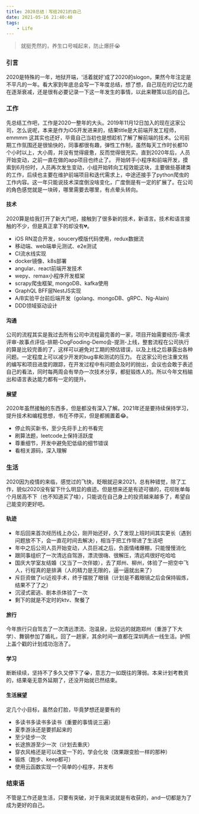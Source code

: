 ```yaml
---
title: 2020总结｜写给2021的自己
date: 2021-05-16 21:40:40
tags: 
    - Life
---
```


> 就挺秃然的，养生口号喊起来，防止爆肝😭

### 引言

2020是特殊的一年，地狱开端，‘活着就好’成了2020的slogon，果然今年注定是不平凡的一年。看大家到年底总会写一下年度总结，想了想，自己现在的记忆力是在逐渐衰减，还是很有必要记录一下这一年发生的事情，以此来鞭策以后的自己。

<!--more-->

### 工作

先总结工作吧，工作是2020一整年的大头。2019年11月12日加入的现在这家公司，怎么说呢，本来是作为iOS开发进来的，结果title是大前端开发工程师，emmmm 这其实也还好，毕竟自己当初也是想趁机了解了解前端的技术。公司前期工作氛围还是很愉快的，同事都很有趣，弹性工作制，虽然每天工作时长都10个小时以上，大小周，并没有觉得疲惫，反而觉得很充实。直到2020年后，人员开始变动，之前一直在做的app项目也终止了。
开始转手小程序和前端开发，摸索到6月份时，人员再次发生变动，小组开始转向工程效能这块，主要做些基建类的工作，后续也主要在维护前端项目和迭代需求上，中途还接手了python爬虫的工作内容。这一年只能说技术深度倒没啥变化，广度倒是有一定的扩展了。在公司的角色感觉就是一块砖，哪里需要去哪里，有点晕头转向。

#### 技术

2020算是给我打开了新大门吧，接触到了很多新的技术，新语言。技术和语言接触的不少，但是真正拿下的却没有💔。

- iOS RN混合开发，soucery模版代码使用，redux数据流
- 移动端、web端单元测试、e2e测试
- CI流水线实现
- docker镜像、k8s部署
- angular、react前端开发技术
- wepy、remax小程序开发框架
- scrapy爬虫框架, mongoDB、kafka使用
- GraphQL BFF层NestJS实现
- A/B实验平台前后端开发（golang、mongoDB、gRPC、Ng-Alain)
- DDD领域驱动设计

#### 沟通

公司的流程其实是我过去所有公司中流程最完善的一家，项目开始需要经历-需求评审-故事点评估-排期-DogFooding-Demo会-提测-上线，整套流程在公司执行的算是比较完善的了，这样可以避免对工期的预估错误，以及上线之后暴露出各种问题。一定程度上可以减少开发的bug率和测试的压力。
在这家公司也注重文档的编写和项目进度的跟踪，在开发过程中有问题会及时的抛出，会议也会敢于表述自己的看法，同时每两周会有举办一次技术分享，都挺锻炼人的。所以今年文档输出和语言表达能力都有一定的提升。

#### 展望

2020年虽然接触的东西多，但是都没有深入了解。2021年还是要持续保持学习，提升技术和编程思想，书在不停买，但是都搁置着😂。

- 停止购买新书，至少先将手上的书看完
- 刷算法题，leetcode上保持活跃度
- 尊重细节，开发中避免犯低级的细节错误
- 看相关源码，深入理解

### 生活

2020因为疫情的来临，感觉过的飞快，眨眼就迎来2021，总有种错觉，除了工作，貌似2020没有留下什么明显的痕迹。但是想来还是有迹可循的，花呗账单每个月居高不下（也不知道买了啥），只能说在自己身上的投资越来越多了，希望自己能变的更好吧。

#### 轨迹

- 年后回来首次经历线上办公，刚开始还好，久了发现上班时间其实更长（遇到问题放不下，会一直花时间去解决），相当于把工作带进了生活吧
- 年中之后公司人员开始变动，人员巨减之后，负面情绪爆棚，只能慢慢消化
- 跟同事组织了一次清远自驾游，漂流很嗨、很解压，清远鸡很好吃哈哈
- 国庆大学室友结婚（又当了一次伴娘），去了郑州、柳州，体验了一把空中飞人，行程真的是排满（人的精力是无限的，逼一逼就出来了）
- 斥巨资做了icl近视手术，终于摆脱了眼镜（计划是不戴眼镜之后会保持锻炼，结果不了了之）
- 沉浸式密逃、剧本杀体验了一次
- 剩下的就是不定时的ktv、聚餐了

#### 旅行

今年旅行只自驾去了一次清远漂流、泡温泉，比较远的就跑郑州（重游了下大学）、舞钢参加了婚礼，回了一趟家，其余时间一直都在深圳两点一线生活。护照上盖个戳的计划成功泡汤了。

#### 学习

断断续续，坚持不了多久又停下了😭，意志力一如既往的薄弱。本来计划考教资的，结果毫无意外延期了，还没开始就已然结束。

#### 生活展望

定几个小目标，虽然会打脸，毕竟梦想还是要有的

- 多读书多读书多读书（重要的事情说三遍）
- 夏季游泳还是要抓起来的
- 至少徒步一次
- 长途旅游至少一次（计划去重庆）
- 穿衣风格还是可以改变一下的，学会化妆（效果跟变脸一样的那种）
- 锻炼（跑步、keep都可）
- 使用云函数实现一个简单的小程序，并发布

### 结束语

不管是工作还是生活，只要有突破，对于我来说就是有收获的，and一切都是为了成为更好的自己。
